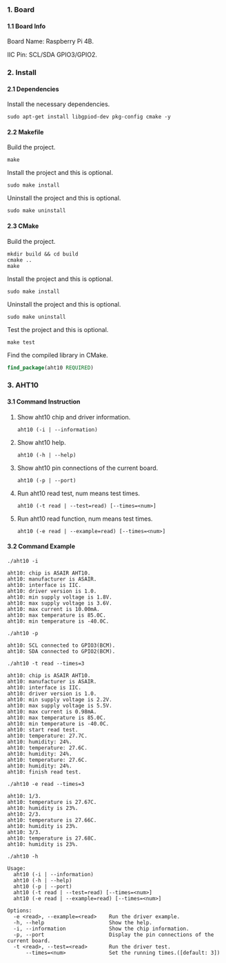 ### 1. Board

#### 1.1 Board Info

Board Name: Raspberry Pi 4B.

IIC Pin: SCL/SDA GPIO3/GPIO2.

### 2. Install

#### 2.1 Dependencies

Install the necessary dependencies.

```shell
sudo apt-get install libgpiod-dev pkg-config cmake -y
```

#### 2.2 Makefile

Build the project.

```shell
make
```

Install the project and this is optional.

```shell
sudo make install
```

Uninstall the project and this is optional.

```shell
sudo make uninstall
```

#### 2.3 CMake

Build the project.

```shell
mkdir build && cd build 
cmake .. 
make
```

Install the project and this is optional.

```shell
sudo make install
```

Uninstall the project and this is optional.

```shell
sudo make uninstall
```

Test the project and this is optional.

```shell
make test
```

Find the compiled library in CMake. 

```cmake
find_package(aht10 REQUIRED)
```

### 3. AHT10

#### 3.1 Command Instruction

1. Show aht10 chip and driver information.

   ```shell
   aht10 (-i | --information)
   ```

2. Show aht10 help.

   ```shell
   aht10 (-h | --help)
   ```

3. Show aht10 pin connections of the current board.

   ```shell
   aht10 (-p | --port)
   ```

4. Run aht10 read test, num means test times.

   ```shell
   aht10 (-t read | --test=read) [--times=<num>]
   ```

5. Run aht10 read function, num means test times.

   ```shell
   aht10 (-e read | --example=read) [--times=<num>]
   ```

#### 3.2 Command Example

```shell
./aht10 -i

aht10: chip is ASAIR AHT10.
aht10: manufacturer is ASAIR.
aht10: interface is IIC.
aht10: driver version is 1.0.
aht10: min supply voltage is 1.8V.
aht10: max supply voltage is 3.6V.
aht10: max current is 10.00mA.
aht10: max temperature is 85.0C.
aht10: min temperature is -40.0C.
```

```shell
./aht10 -p

aht10: SCL connected to GPIO3(BCM).
aht10: SDA connected to GPIO2(BCM).
```

```shell
./aht10 -t read --times=3

aht10: chip is ASAIR AHT10.
aht10: manufacturer is ASAIR.
aht10: interface is IIC.
aht10: driver version is 1.0.
aht10: min supply voltage is 2.2V.
aht10: max supply voltage is 5.5V.
aht10: max current is 0.98mA.
aht10: max temperature is 85.0C.
aht10: min temperature is -40.0C.
aht10: start read test.
aht10: temperature: 27.7C.
aht10: humidity: 24%.
aht10: temperature: 27.6C.
aht10: humidity: 24%.
aht10: temperature: 27.6C.
aht10: humidity: 24%.
aht10: finish read test.
```

```shell
./aht10 -e read --times=3

aht10: 1/3.
aht10: temperature is 27.67C.
aht10: humidity is 23%.
aht10: 2/3.
aht10: temperature is 27.66C.
aht10: humidity is 23%.
aht10: 3/3.
aht10: temperature is 27.68C.
aht10: humidity is 23%.
```

```shell
./aht10 -h

Usage:
  aht10 (-i | --information)
  aht10 (-h | --help)
  aht10 (-p | --port)
  aht10 (-t read | --test=read) [--times=<num>]
  aht10 (-e read | --example=read) [--times=<num>]

Options:
  -e <read>, --example=<read>    Run the driver example.
  -h, --help                     Show the help.
  -i, --information              Show the chip information.
  -p, --port                     Display the pin connections of the current board.
  -t <read>, --test=<read>       Run the driver test.
      --times=<num>              Set the running times.([default: 3])
```

